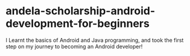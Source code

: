 # andela-scholarship-android-development-for-beginners
I Learnt the basics of Android and Java programming, and took the first step on my journey to becoming an Android developer!
